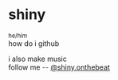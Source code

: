 # shiny
<sup>he/him</sup>  
how do i github  
  
i also make music  
follow me -- [@shiny.onthebeat](https://www.instagram.com/shiny.onthebeat/)  

<!--
**shinypetz/shinypetz** is a ✨ _special_ ✨ repository because its `README.md` (this file) appears on your GitHub profile.

Here are some ideas to get you started:

- 🔭 I’m currently working on ...
- 🌱 I’m currently learning ...
- 👯 I’m looking to collaborate on ...
- 🤔 I’m looking for help with ...
- 💬 Ask me about ...
- 📫 How to reach me: ...
- 😄 Pronouns: ...
- ⚡ Fun fact: ...
-->
